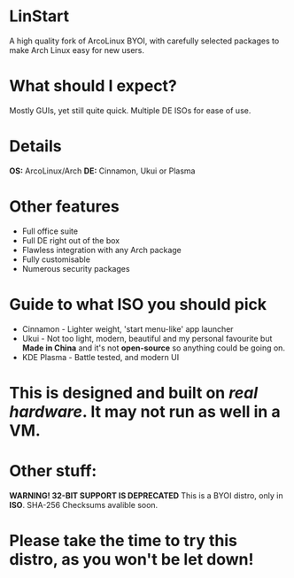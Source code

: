 # LinStart
A high quality fork of ArcoLinux BYOI, with carefully selected packages to make Arch Linux easy for new users.

# What should I expect?
Mostly GUIs, yet still quite quick. Multiple DE ISOs for ease of use.

# Details
**OS:** ArcoLinux/Arch
**DE:** Cinnamon, Ukui or Plasma

# Other features
- Full office suite
- Full DE right out of the box
- Flawless integration with any Arch package
- Fully customisable
- Numerous security packages

# Guide to what ISO you should pick

- Cinnamon - Lighter weight, 'start menu-like' app launcher
- Ukui - Not too light, modern, beautiful and my personal favourite but **Made in China** and it's not **open-source** so anything could be going on.
- KDE Plasma - Battle tested, and modern UI

# This is designed and built on *real hardware*. It may not run as well in a VM.

# Other stuff:
**WARNING! 32-BIT SUPPORT IS DEPRECATED**
This is a BYOI distro, only in **ISO**. SHA-256 Checksums avalible soon.

# Please take the time to try this distro, as you won't be let down!
